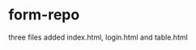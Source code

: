 # form-repo

three files added index.html,
                  login.html
                 and table.html
